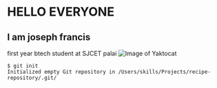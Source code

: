 # HELLO EVERYONE
## I am joseph francis
first year btech student at SJCET palai
![Image of Yaktocat](https://octodex.github.com/images/yaktocat.png)
```
$ git init
Initialized empty Git repository in /Users/skills/Projects/recipe-repository/.git/
```
